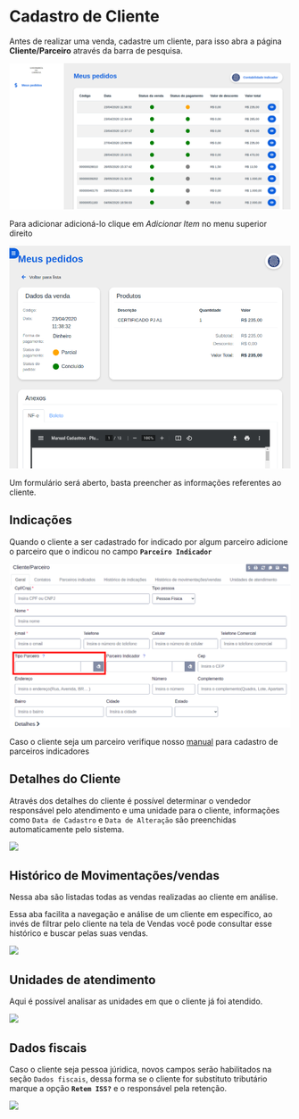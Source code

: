 # Cadastro de Cliente

Antes de realizar uma venda, cadastre um cliente, para isso abra a página **Cliente/Parceiro** através da barra de pesquisa.

![](../../.gitbook/assets/1_cliente.png)

Para adicionar adicioná-lo clique em _Adicionar Item_ no menu superior direito

![](../../.gitbook/assets/2_cliente.png)

Um formulário será aberto, basta preencher as informações referentes ao cliente.

## Indicações

Quando o cliente a ser cadastrado for indicado por algum parceiro adicione o parceiro que o indicou no campo **`Parceiro Indicador`**

![](../../.gitbook/assets/3_cliente_parceiro.png)

Caso o cliente seja um parceiro verifique nosso [manual](cadastro_parceiro.md) para cadastro de parceiros indicadores

## Detalhes do Cliente

Através dos detalhes do cliente é possível determinar o vendedor responsável pelo atendimento e uma unidade para o cliente, informações como `Data de Cadastro` e `Data de Alteração` são preenchidas automaticamente pelo sistema.

![](https://github.com/Gestao-Online/public-docs/tree/ce2dcb553970e393c21b0336fbee8d426c99af31/ERP/assets/manuais_de_uso/cliente_parceiro/8_cliente_parceiro.png)

## Histórico de Movimentações/vendas

Nessa aba são listadas todas as vendas realizadas ao cliente em análise.

Essa aba facilita a navegação e análise de um cliente em específico, ao invés de filtrar pelo cliente na tela de Vendas você pode consultar esse histórico e buscar pelas suas vendas.

![](https://github.com/Gestao-Online/public-docs/tree/ce2dcb553970e393c21b0336fbee8d426c99af31/ERP/assets/manuais_de_uso/cliente_parceiro/12_cliente_parceiro.png)

## Unidades de atendimento

Aqui é possível analisar as unidades em que o cliente já foi atendido.

![](https://github.com/Gestao-Online/public-docs/tree/ce2dcb553970e393c21b0336fbee8d426c99af31/ERP/assets/manuais_de_uso/cliente_parceiro/13_cliente_parceiro.png)

## Dados fiscais

Caso o cliente seja pessoa júridica, novos campos serão habilitados na seção `Dados fiscais`, dessa forma se o cliente for substituto tributário marque a opção **`Retem ISS?`** e o responsável pela retenção.

![](https://github.com/Gestao-Online/public-docs/tree/ce2dcb553970e393c21b0336fbee8d426c99af31/ERP/assets/manuais_de_uso/cliente_parceiro/14_cliente_parceiro.png)

